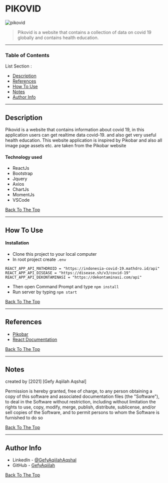 # PIKOVID
![pikovid](https://user-images.githubusercontent.com/54069791/104888628-94706c80-599f-11eb-9d07-3b55b5bce551.jpg)

> Pikovid is a website that contains a collection of data on covid 19 globally and contains health education.

---

### Table of Contents
List Section :

- [Description](#description)
- [References](#references)
- [How To Use](#how-to-use)
- [Notes](#notes)
- [Author Info](#author-info)

---

## Description
   Pikovid is a website that contains information about covid 19,  in this application users can get realtime data covid-19. and also get very useful health education.
This website application is inspired by Pikobar and also all image page assets etc. are taken from the Pikobar website

#### Technology used

- ReactJs
- Bootstrap
- Jquery
- Axios
- ChartJs
- MomentJs
- VSCode

[Back To The Top](#PIKOVID)

---

## How To Use
#### Installation
- Clone this project to your local computer
- In root project create `.env` 
```env
REACT_APP_API_MATHDROID = "https://indonesia-covid-19.mathdro.id/api"
REACT_APP_API_DISEASE = "https://disease.sh/v3/covid-19"
REACT_APP_API_DEKONTAMINASI = "https://dekontaminasi.com/api"
```
- Then open Command Prompt and type `npm install`
- Run server by typing `npm start`

[Back To The Top](#PIKOVID)

---

## References
- [Pikobar](https://pikobar.jabarprov.go.id/)
- [React Documentation](https://reactjs.org/docs/getting-started.html)

[Back To The Top](#PIKOVID)

---

## Notes

created by [2021] [Gefy Aqiilah Aqshal]

Permission is hereby granted, free of charge, to any person obtaining a copy of this software and associated documentation files (the "Software"), to deal in the Software without restriction, including without limitation the rights to use, copy, modify, merge, publish, distribute, sublicense, and/or sell copies of the Software, and to permit persons to whom the Software is furnished to do so

[Back To The Top](#lon-chat)

---

## Author Info

- LinkedIn - [@GefyAqiilahAqshal](https://linkedin.com/in/gefyaqiilahaqshal)
- GitHub - [GefyAqiilah](https://github.com/Gefyaqiilah)

[Back To The Top](#lon-chat)
